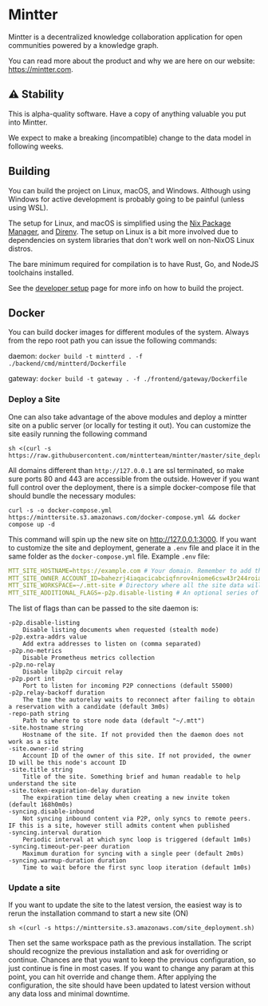 # Mintter

Mintter is a decentralized knowledge collaboration application for open
communities powered by a knowledge graph.

You can read more about the product and why we are here on our website:
https://mintter.com.

## ⚠️ Stability

This is alpha-quality software. Have a copy of anything valuable you put into
Mintter.

We expect to make a breaking (incompatible) change to the data model in
following weeks.

## Building

You can build the project on Linux, macOS, and Windows. Although using Windows
for active development is probably going to be painful (unless using WSL).

The setup for Linux, and macOS is simplified using the
[Nix Package Manager](https://nixos.org/nix), and [Direnv](https://direnv.net).
The setup on Linux is a bit more involved due to dependencies on system
libraries that don't work well on non-NixOS Linux distros.

The bare minimum required for compilation is to have Rust, Go, and NodeJS
toolchains installed.

See the [developer setup](./docs/dev-setup.md) page for more info on how to
build the project.

## Docker

You can build docker images for different modules of the system. Always from the
repo root path you can issue the following commands:

daemon: `docker build -t mintterd . -f ./backend/cmd/mintterd/Dockerfile`

gateway: `docker build -t gateway . -f ./frontend/gateway/Dockerfile`

### Deploy a Site

One can also take advantage of the above modules and deploy a mintter site on a
public server (or locally for testing it out). You can customize the site easily
running the following command

```shell
sh <(curl -s https://raw.githubusercontent.com/mintterteam/mintter/master/site_deployment.sh)
```

All domains different than `http://127.0.0.1` are ssl terminated, so make sure
ports 80 and 443 are accessible from the outside. However if you want full
control over the deployment, there is a simple docker-compose file that should
bundle the necessary modules:

```shell
curl -s -o docker-compose.yml https://minttersite.s3.amazonaws.com/docker-compose.yml && docker compose up -d
```

This command will spin up the new site on http://127.0.0.1:3000. If you want to
customize the site and deployment, generate a `.env` file and place it in the
same folder as the `docker-compose.yml` file. Example `.env` file:

```yaml
MTT_SITE_HOSTNAME=https://example.com # Your domain. Remember to add the protocol [http(s)://] + url [yourdomain.com]
MTT_SITE_OWNER_ACCOUNT_ID=bahezrj4iaqacicabciqfnrov4niome6csw43r244roia35q6fiak75bmapk2zjudj3uffea # The mintter account ID of the owner of the site
MTT_SITE_WORKSPACE=~/.mtt-site # Directory where all the site data will be stored.
MTT_SITE_ADDITIONAL_FLAGS=-p2p.disable-listing # An optional series of flags to be passed to the site daemon. 
```
The list of flags than can be passed to the site daemon is:
```shell
-p2p.disable-listing
    Disable listing documents when requested (stealth mode)
-p2p.extra-addrs value
    Add extra addresses to listen on (comma separated)
-p2p.no-metrics
    Disable Prometheus metrics collection
-p2p.no-relay
    Disable libp2p circuit relay
-p2p.port int
    Port to listen for incoming P2P connections (default 55000)
-p2p.relay-backoff duration
    The time the autorelay waits to reconnect after failing to obtain a reservation with a candidate (default 3m0s)
-repo-path string
    Path to where to store node data (default "~/.mtt")
-site.hostname string
    Hostname of the site. If not provided then the daemon does not work as a site
-site.owner-id string
    Account ID of the owner of this site. If not provided, the owner ID will be this node's account ID
-site.title string
    Title of the site. Something brief and human readable to help understand the site
-site.token-expiration-delay duration
    The expiration time delay when creating a new invite token (default 168h0m0s)
-syncing.disable-inbound
    Not syncing inbound content via P2P, only syncs to remote peers. IF this is a site, however still admits content when published
-syncing.interval duration
    Periodic interval at which sync loop is triggered (default 1m0s)
-syncing.timeout-per-peer duration
    Maximum duration for syncing with a single peer (default 2m0s)
-syncing.warmup-duration duration
    Time to wait before the first sync loop iteration (default 1m0s)
```
### Update a site

If you want to update the site to the latest version, the easiest way is to
rerun the installation command to start a new site (ON)

```shell
sh <(curl -s https://minttersite.s3.amazonaws.com/site_deployment.sh)
```

Then set the same workspace path as the previous installation. The script should
recognize the previous installation and ask for overriding or continue. Chances
are that you want to keep the previous configuration, so just continue is fine
in most cases. If you want to change any param at this point, you can hit
override and change them. After applying the configuration, the site should have
been updated to latest version without any data loss and minimal downtime.
